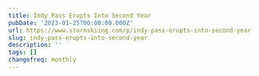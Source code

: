 ```yaml
---
title: Indy Pass Erupts Into Second Year
pubDate: '2023-01-25T00:00:00.000Z'
url: https://www.stormskiing.com/p/indy-pass-erupts-into-second-year
slug: indy-pass-erupts-into-second-year
description: ''
tags: []
changefreq: monthly
---
```


<!-- Add post content below -->
